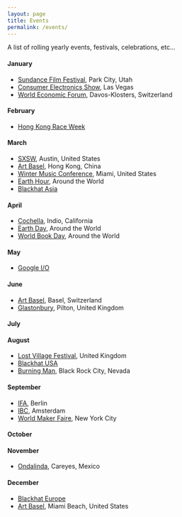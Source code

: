 ```yaml
---
layout: page
title: Events
permalink: /events/
---
```


A list of rolling yearly events, festivals, celebrations, etc...

#### January

- [Sundance Film Festival](https://www.sundance.org/festivals/sundance-film-festival), Park City, Utah
- [Consumer Electronics Show](http://www.ces.tech/), Las Vegas
- [World Economic Forum](https://www.weforum.org/), Davos-Klosters, Switzerland

#### February

- [Hong Kong Race Week](http://www.hongkongraceweek.com) 

#### March

- [SXSW](https://www.sxsw.com/), Austin, United States
- [Art Basel](https://www.artbasel.com/hong-kong), Hong Kong, China
- [Winter Music Conference](http://www.wintermusicconference.com), Miami, United States
- [Earth Hour](https://www.earthhour.org/), Around the World
- [Blackhat Asia](http://www.blackhat.com/)

#### April

- [Cochella](https://www.coachella.com), Indio, California
- [Earth Day](http://www.earthday.org), Around the World
- [World Book Day](http://www.worldbookday.com/), Around the World

#### May

- [Google I/O](https://events.google.com/io/)

#### June

- [Art Basel](https://www.artbasel.com/basel), Basel, Switzerland
- [Glastonbury](http://www.glastonburyfestivals.co.uk/), Pilton, United Kingdom

#### July

#### August

- [Lost Village Festival](http://lostvillagefestival.com), United Kingdom
- [Blackhat USA](http://www.blackhat.com/)
- [Burning Man](https://burningman.org), Black Rock City, Nevada

#### September

- [IFA](http://b2b.ifa-berlin.com/), Berlin
- [IBC](https://www.ibc.org/), Amsterdam
- [World Maker Faire](https://makerfaire.com/), New York City

#### October

#### November

- [Ondalinda](http://www.ondalindaxcareyes.com/), Careyes, Mexico

#### December

- [Blackhat Europe](http://www.blackhat.com/)
- [Art Basel](https://www.artbasel.com/miami-beach), Miami Beach, United States
